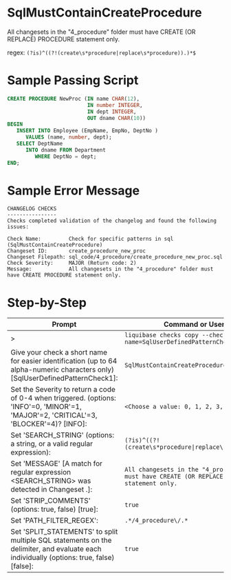 # SqlMustContainCreateProcedure

All changesets in the "4_procedure" folder must have CREATE (OR REPLACE) PROCEDURE statement only.

regex: `(?is)^((?!(create\s*procedure|replace\s*procedure)).)*$`

# Sample Passing Script
``` sql
CREATE PROCEDURE NewProc (IN name CHAR(12),
                          IN number INTEGER,
                          IN dept INTEGER,
                          OUT dname CHAR(10))
BEGIN
   INSERT INTO Employee (EmpName, EmpNo, DeptNo )
      VALUES (name, number, dept);
   SELECT DeptName
      INTO dname FROM Department
         WHERE DeptNo = dept;
END;
```

# Sample Error Message
```
CHANGELOG CHECKS
----------------
Checks completed validation of the changelog and found the following issues:

Check Name:         Check for specific patterns in sql (SqlMustContainCreateProcedure)
Changeset ID:       create_procedure_new_proc
Changeset Filepath: sql_code/4_procedure/create_procedure_new_proc.sql
Check Severity:     MAJOR (Return code: 2)
Message:            All changesets in the "4_procedure" folder must have CREATE PROCEDURE statement only.
```
# Step-by-Step

| Prompt | Command or User Input |
| ------ | ----------------------|
| > | `liquibase checks copy --check-name=SqlUserDefinedPatternCheck` |
| Give your check a short name for easier identification (up to 64 alpha-numeric characters only) [SqlUserDefinedPatternCheck1]: | `SqlMustContainCreateProcedure` |
| Set the Severity to return a code of 0-4 when triggered. (options: 'INFO'=0, 'MINOR'=1, 'MAJOR'=2, 'CRITICAL'=3, 'BLOCKER'=4)? [INFO]: | `<Choose a value: 0, 1, 2, 3, 4>` |
| Set 'SEARCH_STRING' (options: a string, or a valid regular expression): | `(?is)^((?!(create\s*procedure\|replace\s*procedure)).)*$` |
| Set 'MESSAGE' [A match for regular expression <SEARCH_STRING> was detected in Changeset <CHANGESET>.]: | `All changesets in the "4_procedure" folder must have CREATE (OR REPLACE) PROCEDURE statement only.` |
| Set 'STRIP_COMMENTS' (options: true, false) [true]: | `true` |
| Set 'PATH_FILTER_REGEX': | `.*/4_procedure\/.*` |
| Set 'SPLIT_STATEMENTS' to split multiple SQL statements on the delimiter, and evaluate each individually (options: true, false) [false]: | `true` |